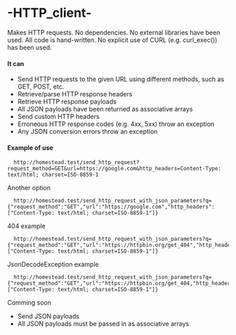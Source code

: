 
# -HTTP_client-

Makes HTTP requests.
No dependencies.
No external libraries have been used.
All code is hand-written.
No explicit use of CURL (e.g. curl_exec()) has been used.


#### It can

* Send HTTP requests to the given URL using different methods, such as GET, POST, etc.
* Retrieve/parse HTTP response headers
* Retrieve HTTP response payloads
* All JSON payloads have been returned as associative arrays
* Send custom HTTP headers
* Erroneous HTTP response codes (e.g. 4xx, 5xx) throw an exception
* Any JSON conversion errors throw an exception

#### Example of use 

      http://homestead.test/send_http_request?request_method=GET&url=https://google.com&http_headers=Content-Type: text/html; charset=ISO-8859-1

Another option

      http://homestead.test/send_http_request_with_json_parameters?q={"request_method":"GET","url":"https://google.com","http_headers":["Content-Type: text/html; charset=ISO-8859-1"]}

404 example

      http://homestead.test/send_http_request_with_json_parameters?q={"request_method":"GET","url":"https://httpbin.org/get_404","http_headers":["Content-Type: text/html; charset=ISO-8859-1"]}

JsonDecodeException example

      http://homestead.test/send_http_request_with_json_parameters?q={"request_method":"GET","url":"https://httpbin.org/get_404,"http_headers":["Content-Type: text/html; charset=ISO-8859-1"]}
Comming soon

* Send JSON payloads
* All JSON payloads must be passed in as associative arrays



